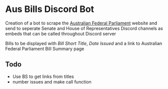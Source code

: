 # Aus Bills Discord Bot

Creation of a bot to scrape the [Australian Federal Parliament](https://www.aph.gov.au/Parliamentary_Business/Bills_Legislation/Bills_Lists/Details_page?blsId=legislation%2fbillslst%2fbillslst_c203aa1c-1876-41a8-bc76-1de328bdb726) website and send to seperate Senate and House of Representatives Discord channels as embeds that can be called throughout Discord server

Bills to be displayed with _Bill Short Title_, _Date Issued_ and a link to Australian Federal Parliament Bill Summary page

## Todo

- Use BS to get links from titles
- number issues and make call function
